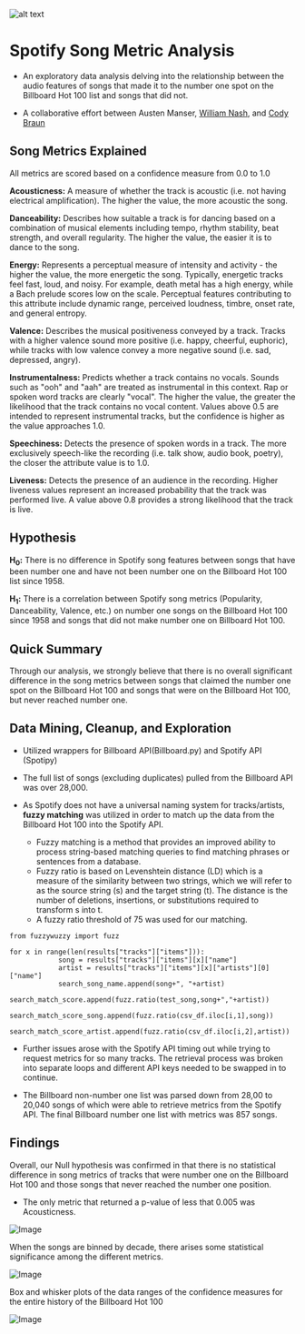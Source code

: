 ![alt text](https://github.com/Amanser/Spotify_Analysis/blob/master/SongMetrics_Presentation/Images/spotify_logo.png)

# Spotify Song Metric Analysis

* An exploratory data analysis delving into the relationship between the audio features of songs that made it to the number one spot on the Billboard Hot 100 list and songs that did not.

* A collaborative effort between Austen Manser, [William Nash](https://github.com/wwenash), and [Cody Braun](https://github.com/codybraun1)

## Song Metrics Explained

All metrics are scored based on a confidence measure from 0.0 to 1.0

**Acousticness:** A measure of whether the track is acoustic (i.e. not having electrical amplification). The higher the value, the more acoustic the song.

**Danceability:** Describes how suitable a track is for dancing based on a combination of musical elements including tempo, rhythm stability, beat strength, and overall regularity. The higher the value, the easier it is to dance to the song. 

**Energy:** Represents a perceptual measure of intensity and activity - the higher the value, the more energetic the song. Typically, energetic tracks feel fast, loud, and noisy. For example, death metal has a high energy, while a Bach prelude scores low on the scale. Perceptual features contributing to this attribute include dynamic range, perceived loudness, timbre, onset rate, and general entropy.

**Valence:** Describes the musical positiveness conveyed by a track. Tracks with a higher valence sound more positive (i.e. happy, cheerful, euphoric), while tracks with low valence convey a more negative sound (i.e. sad, depressed, angry).

**Instrumentalness:** Predicts whether a track contains no vocals. Sounds such as "ooh" and "aah" are treated as instrumental in this context. Rap or spoken word tracks are clearly "vocal". The higher the value, the greater the likelihood that the track contains no vocal content. Values above 0.5 are intended to represent instrumental tracks, but the confidence is higher as the value approaches 1.0.

**Speechiness:** Detects the presence of spoken words in a track. The more exclusively speech-like the recording (i.e. talk show, audio book, poetry), the closer the attribute value is to 1.0.

**Liveness:** Detects the presence of an audience in the recording. Higher liveness values represent an increased probability that the track was performed live. A value above 0.8 provides a strong likelihood that the track is live.


## Hypothesis

**H<sub>0</sub>:** There is no difference in Spotify song features between songs that have been number one and have not been number one on the Billboard Hot 100 list since 1958.

**H<sub>1</sub>:** There is a correlation between Spotify song metrics (Popularity, Danceability, Valence, etc.) on number one songs on the Billboard Hot 100 since 1958 and songs that did not make number one on Billboard Hot 100.


## Quick Summary

Through our analysis, we strongly believe that there is no overall significant difference in the song metrics between songs that claimed the number one spot on the Billboard Hot 100 and songs that were on the Billboard Hot 100, but never reached number one.


## Data Mining, Cleanup, and Exploration


* Utilized wrappers for Billboard API(Billboard.py) and Spotify API (Spotipy)

* The full list of songs (excluding duplicates) pulled from the Billboard API was over 28,000.

* As Spotify does not have a universal naming system for tracks/artists, **fuzzy matching** was utilized in order to match up the data from the Billboard Hot 100 into the Spotify API.
  * Fuzzy matching is a method that provides an improved ability to process string-based matching queries to find matching phrases or sentences from a database.
  * Fuzzy ratio is based on Levenshtein distance (LD) which is a measure of the similarity between two strings, which we will refer to as the source string (s) and the target string (t). The distance is the number of deletions, insertions, or substitutions required to transform s into t.
  * A fuzzy ratio threshold of 75 was used for our matching.

```
from fuzzywuzzy import fuzz

for x in range(len(results["tracks"]["items"])):
            song = results["tracks"]["items"][x]["name"]
            artist = results["tracks"]["items"][x]["artists"][0]["name"]
            search_song_name.append(song+", "+artist)
            search_match_score.append(fuzz.ratio(test_song,song+","+artist))
            search_match_score_song.append(fuzz.ratio(csv_df.iloc[i,1],song))
            search_match_score_artist.append(fuzz.ratio(csv_df.iloc[i,2],artist))
```

* Further issues arose with the Spotify API timing out while trying to request metrics for so many tracks. The retrieval process was broken into separate loops and different API keys needed to be swapped in to continue.


* The Billboard non-number one list was parsed down from 28,00 to 20,040 songs of which were able to retrieve metrics from the Spotify API. The final Billboard number one list with metrics was 857 songs.


## Findings

Overall, our Null hypothesis was confirmed in that there is no statistical difference in song metrics of tracks that were number one on the Billboard Hot 100 and those songs that never reached the number one position.
 * The only metric that returned a p-value of less that 0.005 was Acousticness.

![Image](https://github.com/Amanser/Spotify_Analysis/blob/master/SongMetrics_Presentation/Images/Dataframe_pvals.PNG)


When the songs are binned by decade, there arises some statistical significance among the different metrics.


![Image](https://github.com/Amanser/Spotify_Analysis/blob/master/SongMetrics_Presentation/Images/Decades_pvals.png)


Box and whisker plots of the data ranges of the confidence measures for the entire history of the Billboard Hot 100


![Image](https://github.com/Amanser/Spotify_Analysis/blob/master/SongMetrics_Presentation/Images/number1_vs_non_overall.png)







